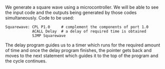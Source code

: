 We generate a square wave using a microcontroller. We will be able to see the input code and the outputs being generated by those codes simultaneously.
Code to be used:
 
```assembly
Squarewave: CPL P1.0     # complement the components of port 1.0
            ACALL Delay  # a delay of required time is obtained
            SJMP Squarewave
```

The delay program guides us to a timer which runs for the required amount of time and once the delay program finishes, the pointer gets back and moves to the next statement which guides it to the top of the program and the cycle continues.
